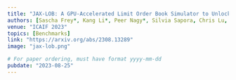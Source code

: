 ```yaml
---
title: "JAX-LOB: A GPU-Accelerated Limit Order Book Simulator to Unlock Large-Scale RL for Trading"
authors: [Sascha Frey*, Kang Li*, Peer Nagy*, Silvia Sapora, Chris Lu, Stefan Zohren, Jakob Foerster, Anisoara Calinescu]
venue: "ICAIF 2023"
topics: [Benchmarks]
link: "https://arxiv.org/abs/2308.13289"
image: "jax-lob.png"

# For paper ordering, must have format yyyy-mm-dd
pubdate: "2023-08-25"
---
```

